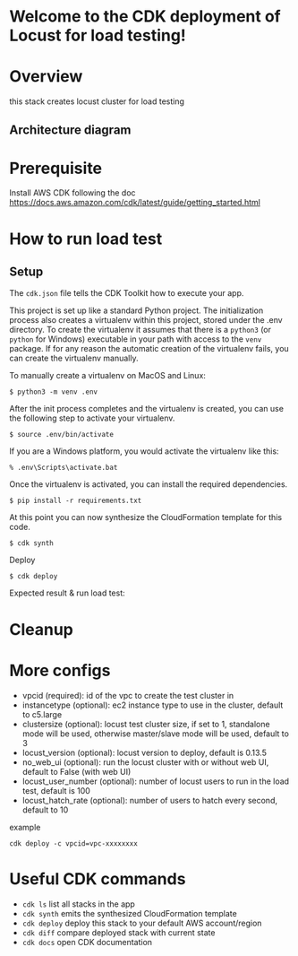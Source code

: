 # Welcome to the CDK deployment of Locust for load testing!

# Overview 
this stack creates locust cluster for load testing
## Architecture diagram

# Prerequisite
Install AWS CDK following the doc
https://docs.aws.amazon.com/cdk/latest/guide/getting_started.html

# How to run load test
## Setup
The `cdk.json` file tells the CDK Toolkit how to execute your app.

This project is set up like a standard Python project.  The initialization
process also creates a virtualenv within this project, stored under the .env
directory.  To create the virtualenv it assumes that there is a `python3`
(or `python` for Windows) executable in your path with access to the `venv`
package. If for any reason the automatic creation of the virtualenv fails,
you can create the virtualenv manually.

To manually create a virtualenv on MacOS and Linux:

```
$ python3 -m venv .env
```

After the init process completes and the virtualenv is created, you can use the following
step to activate your virtualenv.

```
$ source .env/bin/activate
```

If you are a Windows platform, you would activate the virtualenv like this:

```
% .env\Scripts\activate.bat
```

Once the virtualenv is activated, you can install the required dependencies.

```
$ pip install -r requirements.txt
```

At this point you can now synthesize the CloudFormation template for this code.

```
$ cdk synth
```

Deploy
```
$ cdk deploy
```

Expected result & run load test:

# Cleanup


# More configs
- vpcid (required): id of the vpc to create the test cluster in
- instancetype (optional): ec2 instance type to use in the cluster, default to c5.large
- clustersize (optional): locust test cluster size, if set to 1, standalone mode will be used, otherwise master/slave mode will be used, default to 3
- locust_version (optional): locust version to deploy, default is 0.13.5
- no_web_ui (optional): run the locust cluster with or without web UI, default to False (with web UI)
- locust_user_number (optional): number of locust users to run in the load test, default is 100
- locust_hatch_rate (optional): number of users to hatch every second, default to 10

example
```
cdk deploy -c vpcid=vpc-xxxxxxxx
```

# Useful CDK commands
 * `cdk ls`          list all stacks in the app
 * `cdk synth`       emits the synthesized CloudFormation template
 * `cdk deploy`      deploy this stack to your default AWS account/region
 * `cdk diff`        compare deployed stack with current state
 * `cdk docs`        open CDK documentation